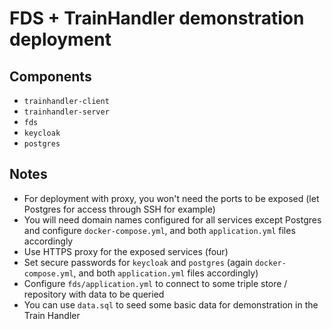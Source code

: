 # FDS + TrainHandler demonstration deployment

## Components

- `trainhandler-client`
- `trainhandler-server`
- `fds`
- `keycloak`
- `postgres`

## Notes

- For deployment with proxy, you won't need the ports to be exposed (let Postgres for access through SSH for example)
- You will need domain names configured for all services except Postgres and configure `docker-compose.yml`, and both `application.yml` files accordingly
- Use HTTPS proxy for the exposed services (four)
- Set secure passwords for `keycloak` and `postgres` (again `docker-compose.yml`, and both `application.yml` files accordingly)
- Configure `fds/application.yml` to connect to some triple store / repository with data to be queried
- You can use `data.sql` to seed some basic data for demonstration in the Train Handler
